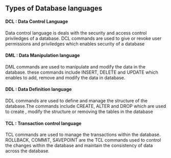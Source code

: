 ## Types of Database languages 

#### DCL : Data Control Language
Data control language is deals with the security and access control priviledges of a database.
DCL commands are used to give or revoke user permissions and priviledges which enables security of a database

#### DML : Data Manipulation language
DML commands are used to manipulate and modify the data in the database. these commands include INSERT, DELETE and UPDATE which enables to add, remove and modify the data in database.

#### DDL : Data Definition language
DDL commands are used to define and manage the structure of the database.The commands include CREATE, ALTER and DROP which are used to create , modify the structure or removing the tables in the database

#### TCL : Transaction control language
TCL commands are used to manage the transactions within the database. ROLLBACK, COMMIT, SAVEPOINT are the TCL commands used to control the changes within the database and maintain the consistency of data across the database.
